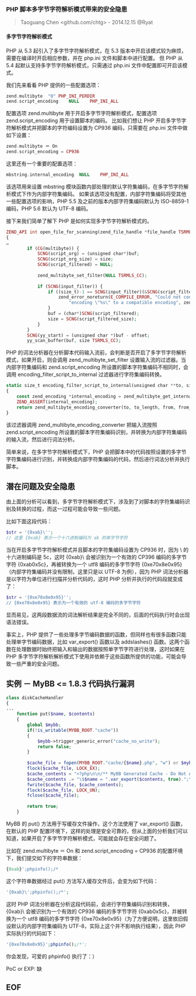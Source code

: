 ### PHP 脚本多字节字符解析模式带来的安全隐患
> Taoguang Chen <github.com/chtg> - 2014.12.15 @Ryat

#### 多字节字符解析模式
PHP 从 5.3 起引入了多字节字符解析模式，在 5.3 版本中开启该模式较为麻烦，需要在编译时开启相应参数，并在 php.ini 文件和脚本中进行配置。
但 PHP 从 5.4 起默认支持多字节字符解析模式，只需通过 php.ini 文件中配置即可开启该模式。

我们先来看看 PHP 提供的一些配置选项：
``` php
zend.multibyte	"0"	PHP_INI_PERDIR
zend.script_encoding	NULL	PHP_INI_ALL
```

配置选项 zend.multibyte 用于开启多字节字符解析模式，配置选项 zend.script_encoding 用于设置脚本的编码。
比如我们想让 PHP 开启多字节字符解析模式并把脚本的字符编码设置为 CP936 编码，只需要在 php.ini 文件中做如下设置：
``` php	
zend.multibyte ＝ On
zend.script_encoding = CP936
```

这里还有一个重要的配置选项：
``` php
mbstring.internal_encoding	NULL	PHP_INI_ALL
```

该选项用来设置 mbstring 模块函数内部处理的默认字符集编码，在多字节字符解析模式下作为内部字符集编码。
如果该选项没有配置，内部字符集编码将受其他一些配置选项的影响，PHP 5.5 及之前的版本内部字符集编码默认为 ISO-8859-1 编码，PHP 5.6 默认为 UTF-8 编码。

接下来我们简单了解下 PHP 是如何实现多字节字符解析模式的。
``` php
ZEND_API int open_file_for_scanning(zend_file_handle *file_handle TSRMLS_DC)
{
…
		if (CG(multibyte)) {
			SCNG(script_org) = (unsigned char*)buf;
			SCNG(script_org_size) = size;
			SCNG(script_filtered) = NULL;
			
			zend_multibyte_set_filter(NULL TSRMLS_CC);
			
			if (SCNG(input_filter)) {
				if ((size_t)-1 == SCNG(input_filter)(&SCNG(script_filtered), &SCNG(script_filtered_size), SCNG(script_org), SCNG(script_org_size) TSRMLS_CC)) {
					zend_error_noreturn(E_COMPILE_ERROR, "Could not convert the script from the detected "
						"encoding \"%s\" to a compatible encoding", zend_multibyte_get_encoding_name(LANG_SCNG(script_encoding)));
				}
				buf = (char*)SCNG(script_filtered);
				size = SCNG(script_filtered_size);
			}
		}
		SCNG(yy_start) = (unsigned char *)buf - offset;
		yy_scan_buffer(buf, size TSRMLS_CC);
```

PHP 的词法分析器在分析脚本代码输入流前，会判断是否开启了多字节字符解析模式，如果开启，则会调用 zend_multibyte_set_filter 设置输入流的过滤器。当内部字符集编码和 zend.script_encoding 所设置的脚本字符集编码不相同时，会调用 encoding_filter_script_to_internal 过滤器进行字符集编码转换。
``` php
static size_t encoding_filter_script_to_internal(unsigned char **to, size_t *to_length, const unsigned char *from, size_t from_length TSRMLS_DC)
{
	const zend_encoding *internal_encoding = zend_multibyte_get_internal_encoding(TSRMLS_C);
	ZEND_ASSERT(internal_encoding);
	return zend_multibyte_encoding_converter(to, to_length, from, from_length, internal_encoding, LANG_SCNG(script_encoding) TSRMLS_CC);
}
```

该过滤器调用 zend_multibyte_encoding_converter 把输入流按照 zend.script_encoding 所设置的脚本字符集编码识别，并转换为内部字符集编码的输入流，然后进行词法分析。

简单来说，在多字节字符解析模式下，PHP 会把脚本中的代码按照设置的多字节字符集编码进行识别，并转换成内部字符集编码的代码，然后进行词法分析并执行脚本。

潜在问题及安全隐患
-------------------

由上面的分析可以看到，多字节字符解析模式下，涉及到了对脚本的字符集编码识别及转换的过程，而这一过程可能会导致一些问题。

比如下面这段代码：
``` php
$str = '{0xab}\'';
// 这里 {0xab} 表示一个十六进制编码为 ab 的单字节字符
```

当在开启多字节字符解析模式并且脚本的字符集编码设置为 CP936 时，因为 \ 的十六进制编码是 5c，这时 {0xab}\ 会被识别为一个有效的 CP396 编码的多字节字符 {0xab0x5c}，再被转换为一个 utf8 编码的多字节字符 {0xe70x8e0x95}（内部字符集编码并没有限制，这里只是以 UTF-8 为例），因为 PHP 词法分析器是以字符为单位进行扫描并分析代码的，这时 PHP 分析并执行的代码段就变成了：
``` php
$str = '{0xe70x8e0x95}'';
// {0xe70x8e0x95} 表示为一个有效的 utf-8 编码的多字节字符
```

显而易见，这两段数据流的词法解析结果是完全不同的，后面的代码执行时会出现语法错误。

事实上，PHP 提供了一些处理多字节编码数据的函数，但同样也有很多函数只能处理单字节编码数据，比如 var_export() 函数以及 addslashes() 函数。这两个函数在处理数据时始终把输入和输出的数据按照单字节字符进行处理，这时如果在 PHP 多字节字符解析解析模式下使用并依赖于这些函数所提供的功能，可能会导致一些严重的安全问题。

实例 － MyBB <= 1.8.3 代码执行漏洞
-------------------
``` php
class diskCacheHandler
{
...
	function put($name, $contents)
	{
    	global $mybb;
    	if(!is_writable(MYBB_ROOT."cache"))
    	{
        	$mybb->trigger_generic_error("cache_no_write");
        	return false;
    	}
		
    	$cache_file = fopen(MYBB_ROOT."cache/{$name}.php", "w") or $mybb->trigger_generic_error("cache_no_write");
    	flock($cache_file, LOCK_EX);
    	$cache_contents = "<?php\n\n/** MyBB Generated Cache - Do Not Alter\n * Cache Name: $name\n * Generated: ".gmdate("r")."\n*/\n\n";
    	$cache_contents .= "\$$name = ".var_export($contents, true).";\n\n?>";
    	fwrite($cache_file, $cache_contents);
    	flock($cache_file, LOCK_UN);
    	fclose($cache_file);
		
    	return true;
	} 
```

MyBB 的 put() 方法用于写缓存文件操作，这个方法使用了 var_export() 函数，在默认的 PHP 配置环境下，这样的处理是安全可靠的，但从上面的分析我们可以知道，如果开启了多字节字符解析模式，可能就会存在安全问题了。

比如在 zend.multibyte ＝ On 和 zend.script_encoding = CP936 的配置环境下，我们提交如下的字符串数据：
``` php
{0xab}';phpinfo();/*
```

这个字符串数据经过 put() 方法写入缓存文件后，会变为如下代码：
``` php
'{0xab}\';phpinfo();/*';
```

这时 PHP 词法分析器在分析这段代码前，会进行字符集编码识别和转换，{0xab}\ 会被识别为一个有效的 CP936 编码的多字节字符 {0xab0x5c}，并被转换为一个 utf8 编码的多字节字符 {0xe70x8e0x95}（为了方便说明，这里依旧假设默认的内部字符集编码为 UTF-8，实际上这个并不影响执行结果），因此 PHP 实际执行的代码如下：
``` php
'{0xe70x8e0x95}';phpinfo();/*';
```

你会发现，可爱的 phpinfo() 执行了：）

PoC or EXP: 缺

EOF
-------------------
